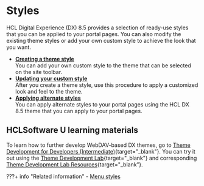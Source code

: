 # Styles

HCL Digital Experience (DX) 8.5 provides a selection of ready-use styles that you can be applied to your portal pages. You can also modify the existing theme styles or add your own custom style to achieve the look that you want.

-   **[Creating a theme style](themeopt_cust_newstyle.md)**  
You can add your own custom style to the theme that can be selected on the site toolbar.
-   **[Updating your custom style](../styles/updating_custom_style/index.md)**  
After you create a theme style, use this procedure to apply a customized look and feel to the theme.
-   **[Applying alternate styles](themeopt_cust_altstyle.md)**  
You can apply alternate styles to your portal pages using the HCL DX 8.5 theme that you can apply to your portal pages.

## HCLSoftware U learning materials

To learn how to further develop WebDAV-based DX themes, go to [Theme Development for Developers (Intermediate)](https://hclsoftwareu.hcltechsw.com/component/axs/?view=sso_config&id=3&forward=https%3A%2F%2Fhclsoftwareu.hcltechsw.com%2Fcourses%2Flesson%2F%3Fid%3D3462){target="_blank"}. You can try it out using the [Theme Development Lab](https://hclsoftwareu.hcltechsw.com/images/Lc4sMQCcN5uxXmL13gSlsxClNTU3Mjc3NTc4MTc2/DS_Academy/DX/Developer/HDX-DEV-200_Theme_Development.pdf){target="_blank"} and corresponding [Theme Development Lab Resources](https://hclsoftwareu.hcltechsw.com/images/Lc4sMQCcN5uxXmL13gSlsxClNTU3Mjc3NTc4MTc2/DS_Academy/DX/Developer/HDX-DEV-200_Theme_Development_Lab_Resources.zip){target="_blank”}.

???+ info "Related information"
    - [Menu styles](../menus/simple_menu_framework/themeopt_cust_menustyling.md)
